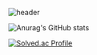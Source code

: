 
![header](https://capsule-render.vercel.app/api?type=waving&color=gradient&height=200&text=DDAMDOO&fontAlign=70&fontAlignY=40&animation=twinkling)

![Anurag's GitHub stats](https://github-readme-stats.vercel.app/api?username=DDAMDOO&&show_icons=true&theme=dracula&hide=prs,issues,contribs)

[![Solved.ac Profile](http://mazassumnida.wtf/api/v2/generate_badge?boj=ddamdoo)](https://solved.ac/ddamdoo/)
